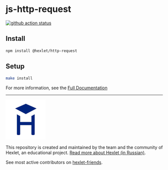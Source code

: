 # js-http-request

[![github action status](https://github.com/hexlet-components/js-http-request/workflows/Node%20CI/badge.svg)](https://github.com/hexlet-components/js-http-request/actions)

## Install

```sh
npm install @hexlet/http-request
```

## Setup

```sh
make install
```

For more information, see the [Full Documentation](https://github.com/hexlet-components/js-http-request/tree/master/docs)

---

[![Hexlet Ltd. logo](https://raw.githubusercontent.com/Hexlet/assets/master/images/hexlet_logo128.png)](https://hexlet.io?utm_source=github&utm_medium=link&utm_campaign=js-http-request)

This repository is created and maintained by the team and the community of Hexlet, an educational project. [Read more about Hexlet (in Russian)](https://hexlet.io?utm_source=github&utm_medium=link&utm_campaign=js-http-request).

See most active contributors on [hexlet-friends](https://friends.hexlet.io/).
